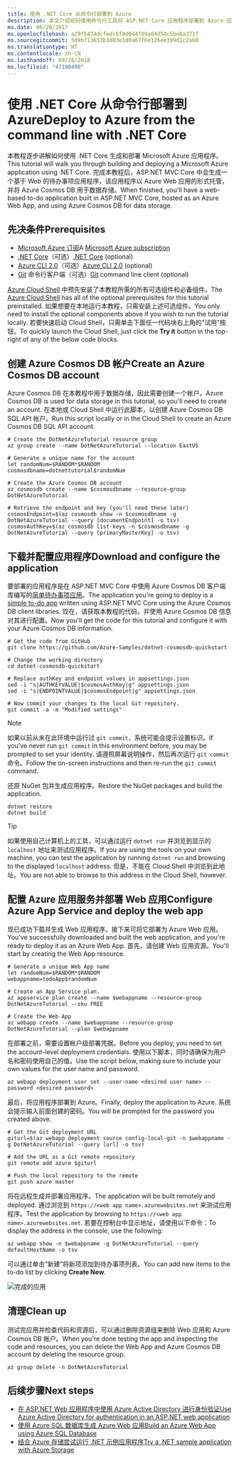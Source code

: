 ```yaml
---
title: 使用 .NET Core 从命令行部署到 Azure
description: 本文介绍如何使用命令行工具将 ASP.NET Core 应用程序部署到 Azure 应用服务。
ms.date: 06/20/2017
ms.openlocfilehash: a29f5474dcfedc6f8d044f09ad4d54c5be6a371f
ms.sourcegitcommit: 5d9b713653b3d03e1d0a67f6e126ee399d1c2a60
ms.translationtype: HT
ms.contentlocale: zh-CN
ms.lasthandoff: 09/26/2018
ms.locfileid: "47190490"
---
```

# <a name="deploy-to-azure-from-the-command-line-with-net-core"></a><span data-ttu-id="09dee-103">使用 .NET Core 从命令行部署到 Azure</span><span class="sxs-lookup"><span data-stu-id="09dee-103">Deploy to Azure from the command line with .NET Core</span></span>

<span data-ttu-id="09dee-104">本教程逐步讲解如何使用 .NET Core 生成和部署 Microsoft Azure 应用程序。</span><span class="sxs-lookup"><span data-stu-id="09dee-104">This tutorial will walk you through building and deploying a Microsoft Azure application using .NET Core.</span></span>  <span data-ttu-id="09dee-105">完成本教程后，ASP.NET MVC Core 中会生成一个基于 Web 的待办事项应用程序，该应用程序以 Azure Web 应用的形式托管，并将 Azure Cosmos DB 用于数据存储。</span><span class="sxs-lookup"><span data-stu-id="09dee-105">When finished, you'll have a web-based to-do application built in ASP.NET MVC Core, hosted as an Azure Web App, and using Azure Cosmos DB for data storage.</span></span>

## <a name="prerequisites"></a><span data-ttu-id="09dee-106">先决条件</span><span class="sxs-lookup"><span data-stu-id="09dee-106">Prerequisites</span></span>

* <span data-ttu-id="09dee-107">[Microsoft Azure 订阅](https://azure.microsoft.com/free/)</span><span class="sxs-lookup"><span data-stu-id="09dee-107">A [Microsoft Azure subscription](https://azure.microsoft.com/free/)</span></span>
* <span data-ttu-id="09dee-108">[.NET Core](https://www.microsoft.com/net/download/core)（可选）</span><span class="sxs-lookup"><span data-stu-id="09dee-108">[.NET Core](https://www.microsoft.com/net/download/core) (optional)</span></span>
* <span data-ttu-id="09dee-109">[Azure CLI 2.0](/cli/azure/install-az-cli2)（可选）</span><span class="sxs-lookup"><span data-stu-id="09dee-109">[Azure CLI 2.0](/cli/azure/install-az-cli2) (optional)</span></span>
* <span data-ttu-id="09dee-110">[Git](https://www.git-scm.com/) 命令行客户端（可选）</span><span class="sxs-lookup"><span data-stu-id="09dee-110">[Git](https://www.git-scm.com/) command line client (optional)</span></span>

<span data-ttu-id="09dee-111">[Azure Cloud Shell](/azure/cloud-shell/) 中预先安装了本教程所需的所有可选组件和必备组件。</span><span class="sxs-lookup"><span data-stu-id="09dee-111">The [Azure Cloud Shell](/azure/cloud-shell/) has all of the optional prerequisites for this tutorial preinstalled.</span></span>  <span data-ttu-id="09dee-112">如果想要在本地运行本教程，只需安装上述可选组件。</span><span class="sxs-lookup"><span data-stu-id="09dee-112">You only need to install the optional components above if you wish to run the tutorial locally.</span></span>  <span data-ttu-id="09dee-113">若要快速启动 Cloud Shell，只需单击下面任一代码块右上角的“试用”按钮。</span><span class="sxs-lookup"><span data-stu-id="09dee-113">To quickly launch the Cloud Shell, just click the **Try it** button in the top-right of any of the below code blocks.</span></span>

## <a name="create-an-azure-cosmos-db-account"></a><span data-ttu-id="09dee-114">创建 Azure Cosmos DB 帐户</span><span class="sxs-lookup"><span data-stu-id="09dee-114">Create an Azure Cosmos DB account</span></span>

<span data-ttu-id="09dee-115">Azure Cosmos DB 在本教程中用于数据存储，因此需要创建一个帐户。</span><span class="sxs-lookup"><span data-stu-id="09dee-115">Azure Cosmos DB is used for data storage in this tutorial, so you'll need to create an account.</span></span>  <span data-ttu-id="09dee-116">在本地或 Cloud Shell 中运行此脚本，以创建 Azure Cosmos DB SQL API 帐户。</span><span class="sxs-lookup"><span data-stu-id="09dee-116">Run this script locally or in the Cloud Shell to create an Azure Cosmos DB SQL API account.</span></span>

```azurecli-interactive
# Create the DotNetAzureTutorial resource group
az group create --name DotNetAzureTutorial --location EastUS

# Generate a unique name for the account
let randomNum=$RANDOM*$RANDOM
cosmosdbname=dotnettutorial$randomNum

# Create the Azure Cosmos DB account
az cosmosdb create --name $cosmosdbname --resource-group DotNetAzureTutorial

# Retrieve the endpoint and key (you'll need these later)
cosmosEndpoint=$(az cosmosdb show -n $cosmosdbname -g DotNetAzureTutorial --query [documentEndpoint] -o tsv)
cosmosAuthKey=$(az cosmosdb list-keys -n $cosmosdbname -g DotNetAzureTutorial --query [primaryMasterKey] -o tsv)

```

## <a name="download-and-configure-the-application"></a><span data-ttu-id="09dee-117">下载并配置应用程序</span><span class="sxs-lookup"><span data-stu-id="09dee-117">Download and configure the application</span></span>

<span data-ttu-id="09dee-118">要部署的应用程序是在 ASP.NET MVC Core 中使用 Azure Cosmos DB 客户端库编写的[简单待办事项应用](https://github.com/Azure-Samples/dotnet-cosmosdb-quickstart/)。</span><span class="sxs-lookup"><span data-stu-id="09dee-118">The application you're going to deploy is a [simple to-do app](https://github.com/Azure-Samples/dotnet-cosmosdb-quickstart/) written using ASP.NET MVC Core using the Azure Cosmos DB client libraries.</span></span>  <span data-ttu-id="09dee-119">现在，请获取本教程的代码，并使用 Azure Cosmos DB 信息对其进行配置。</span><span class="sxs-lookup"><span data-stu-id="09dee-119">Now you'll get the code for this tutorial and configure it with your Azure Cosmos DB information.</span></span>

```azurecli-interactive
# Get the code from GitHub
git clone https://github.com/Azure-Samples/dotnet-cosmosdb-quickstart

# Change the working directory
cd dotnet-cosmosdb-quickstart

# Replace authKey and endpoint values in appsettings.json
sed -i "s|AUTHKEYVALUE|$cosmosAuthKey|g" appsettings.json
sed -i "s|ENDPOINTVALUE|$cosmosEndpoint|g" appsettings.json

# Now commit your changes to the local Git repository.
git commit -a -m "Modified settings"

```

> [!NOTE]
> <span data-ttu-id="09dee-120">如果以前从未在此环境中运行过 `git commit`，系统可能会提示设置标识。</span><span class="sxs-lookup"><span data-stu-id="09dee-120">If you've never run `git commit` in this environment before, you may be prompted to set your identity.</span></span> <span data-ttu-id="09dee-121">请遵照屏幕说明操作，然后再次运行 `git commit` 命令。</span><span class="sxs-lookup"><span data-stu-id="09dee-121">Follow the on-screen instructions and then re-run the `git commit` command.</span></span>

<span data-ttu-id="09dee-122">还原 NuGet 包并生成应用程序。</span><span class="sxs-lookup"><span data-stu-id="09dee-122">Restore the NuGet packages and build the application.</span></span>

```azurecli-interactive
dotnet restore
dotnet build
```

> [!TIP]
> <span data-ttu-id="09dee-123">如果使用自己计算机上的工具，可以通过运行 `dotnet run` 并浏览到显示的 `localhost` 地址来测试应用程序。</span><span class="sxs-lookup"><span data-stu-id="09dee-123">If you are using the tools on your own machine, you can test the application by running `dotnet run` and browsing to the displayed `localhost` address.</span></span>  <span data-ttu-id="09dee-124">但是，不能在 Cloud Shell 中浏览到此地址。</span><span class="sxs-lookup"><span data-stu-id="09dee-124">You are not able to browse to this address in the Cloud Shell, however.</span></span>  

## <a name="configure-azure-app-service-and-deploy-the-web-app"></a><span data-ttu-id="09dee-125">配置 Azure 应用服务并部署 Web 应用</span><span class="sxs-lookup"><span data-stu-id="09dee-125">Configure Azure App Service and deploy the web app</span></span>

<span data-ttu-id="09dee-126">现已成功下载并生成 Web 应用程序，接下来可将它部署为 Azure Web 应用。</span><span class="sxs-lookup"><span data-stu-id="09dee-126">You've successfully downloaded and built the web application, and you're ready to deploy it as an Azure Web App.</span></span>  <span data-ttu-id="09dee-127">首先，请创建 Web 应用资源。</span><span class="sxs-lookup"><span data-stu-id="09dee-127">You'll start by creating the Web App resource.</span></span>

```azurecli-interactive
# Generate a unique Web App name
let randomNum=$RANDOM*$RANDOM
webappname=todoApp$randomNum

# Create an App Service plan.
az appservice plan create --name $webappname --resource-group DotNetAzureTutorial --sku FREE

# Create the Web App
az webapp create --name $webappname --resource-group DotNetAzureTutorial --plan $webappname

```

<span data-ttu-id="09dee-128">在部署之前，需要设置帐户级部署凭据。</span><span class="sxs-lookup"><span data-stu-id="09dee-128">Before you deploy, you need to set the account-level deployment credentials.</span></span>  <span data-ttu-id="09dee-129">使用以下脚本，同时请确保为用户名和密码使用自己的值。</span><span class="sxs-lookup"><span data-stu-id="09dee-129">Use the script below, making sure to include your own values for the user name and password.</span></span>

```azurecli-interactive
az webapp deployment user set --user-name <desired user name> --password <desired password>
```

<span data-ttu-id="09dee-130">最后，将应用程序部署到 Azure。</span><span class="sxs-lookup"><span data-stu-id="09dee-130">Finally, deploy the application to Azure.</span></span>  <span data-ttu-id="09dee-131">系统会提示输入前面创建的密码。</span><span class="sxs-lookup"><span data-stu-id="09dee-131">You will be prompted for the password you created above.</span></span>

```azurecli-interactive
# Get the Git deployment URL
giturl=$(az webapp deployment source config-local-git -n $webappname -g DotNetAzureTutorial --query [url] -o tsv)

# Add the URL as a Git remote repository
git remote add azure $giturl

# Push the local repository to the remote
git push azure master
```

<span data-ttu-id="09dee-132">将在远程生成并部署应用程序。</span><span class="sxs-lookup"><span data-stu-id="09dee-132">The application will be built remotely and deployed.</span></span>  <span data-ttu-id="09dee-133">通过浏览到 `https://<web app name>.azurewebsites.net` 来测试应用程序。</span><span class="sxs-lookup"><span data-stu-id="09dee-133">Test the application by browsing to `https://<web app name>.azurewebsites.net`.</span></span>  <span data-ttu-id="09dee-134">若要在控制台中显示地址，请使用以下命令：</span><span class="sxs-lookup"><span data-stu-id="09dee-134">To display the address in the console, use the following:</span></span>

```azurecli-interactive
az webapp show -n $webappname -g DotNetAzureTutorial --query defaultHostName -o tsv
```

<span data-ttu-id="09dee-135">可以通过单击“新建”将新项添加到待办事项列表。</span><span class="sxs-lookup"><span data-stu-id="09dee-135">You can add new items to the to-do list by clicking **Create New**.</span></span>

![完成的应用](./media/dotnet-quickstart/todo.png)

## <a name="clean-up"></a><span data-ttu-id="09dee-137">清理</span><span class="sxs-lookup"><span data-stu-id="09dee-137">Clean up</span></span>

<span data-ttu-id="09dee-138">测试完应用并检查代码和资源后，可以通过删除资源组来删除 Web 应用和 Azure Cosmos DB 帐户。</span><span class="sxs-lookup"><span data-stu-id="09dee-138">When you're done testing the app and inspecting the code and resources, you can delete the Web App and Azure Cosmos DB account by deleting the resource group.</span></span>

```azurecli-interactive
az group delete -n DotNetAzureTutorial
```

## <a name="next-steps"></a><span data-ttu-id="09dee-139">后续步骤</span><span class="sxs-lookup"><span data-stu-id="09dee-139">Next steps</span></span>

* [<span data-ttu-id="09dee-140">在 ASP.NET Web 应用程序中使用 Azure Active Directory 进行身份验证</span><span class="sxs-lookup"><span data-stu-id="09dee-140">Use Azure Active Directory for authentication in an ASP.NET web application</span></span>](/azure/active-directory/develop/active-directory-devquickstarts-webapp-dotnet)
* [<span data-ttu-id="09dee-141">使用 Azure SQL 数据库生成 Azure Web 应用</span><span class="sxs-lookup"><span data-stu-id="09dee-141">Build an Azure Web App using Azure SQL Database</span></span>](/azure/app-service-web/web-sites-dotnet-get-started)
* [<span data-ttu-id="09dee-142">结合 Azure 存储尝试运行 .NET 示例应用程序</span><span class="sxs-lookup"><span data-stu-id="09dee-142">Try a .NET sample application with Azure Storage</span></span>](/azure/storage/storage-samples-dotnet)


